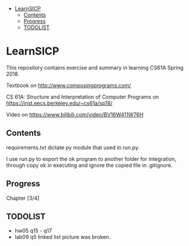 - [LearnSICP](#learnsicp)
  - [Contents](#contents)
  - [Progress](#progress)
  - [TODOLIST](#todolist)

# LearnSICP

This repository contains exercise and summary in learning CS61A Spring 2018.

Textbook on http://www.composingprograms.com/

CS 61A: Structure and Interpretation of Computer Programs on https://inst.eecs.berkeley.edu/~cs61a/sp18/

Video on https://www.bilibili.com/video/BV16W411W76H

## Contents

requirements.txt dictate py module that used in run.py.

I use run.py to export the ok program to another folder for integration, through copy ok in executing and ignore the copied file in .gitignore.

## Progress

Chapter [3/4]

## TODOLIST

- hw05 q15 - q17
- lab09 q5 linked list picture was broken.